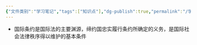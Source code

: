 ```yaml
---
{"文件类别":"学习笔记","tags":["知识点"],"dg-publish":true,"permalink":"/学习笔记/知识点cheese/国际条约/","dgPassFrontmatter":true,"created":"2024-09-12T11:17:33.595+08:00","updated":"2024-09-12T11:18:24.849+08:00"}
---
```


- 国际条约是国际法的主要渊源，缔约国忠实履行条约所确定的义务，是国际社会法律秩序得以维护的基本条件